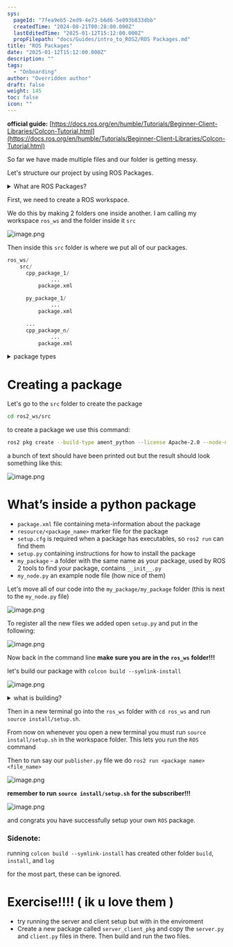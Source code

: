 ```yaml
---
sys:
  pageId: "7fea9eb5-2ed9-4e73-b6d6-5e093b833dbb"
  createdTime: "2024-08-21T00:28:00.000Z"
  lastEditedTime: "2025-01-12T15:12:00.000Z"
  propFilepath: "docs/Guides/intro_to_ROS2/ROS Packages.md"
title: "ROS Packages"
date: "2025-01-12T15:12:00.000Z"
description: ""
tags:
  - "Onboarding"
author: "Overridden author"
draft: false
weight: 145
toc: false
icon: ""
---
```


**official guide:** [https://docs.ros.org/en/humble/Tutorials/Beginner-Client-Libraries/Colcon-Tutorial.html](https://docs.ros.org/en/humble/Tutorials/Beginner-Client-Libraries/Colcon-Tutorial.html)

So far we have made multiple files and our folder is getting messy.

Let's structure our project by using ROS Packages.

<details>

<summary>What are ROS Packages?</summary>

ROS Packages are, as the name implies, packages of code that are highly sharable between ROS developers.

They consist of a folder, `package.xml` file, and source code

```python
      cpp_package_1/
		      ... imagine much code files here ..
          package.xml
```

</details>

First, we need to create a ROS workspace.

We do this by making 2 folders one inside another. I am calling my workspace `ros_ws` and the folder inside it `src`

![image.png](https://prod-files-secure.s3.us-west-2.amazonaws.com/d518164a-d88e-44d1-a4ee-3adb3bd8bce0/70706947-fd18-4537-a67b-e12946812d31/image.png?X-Amz-Algorithm=AWS4-HMAC-SHA256&X-Amz-Content-Sha256=UNSIGNED-PAYLOAD&X-Amz-Credential=ASIAZI2LB4667M3H3VHL%2F20250415%2Fus-west-2%2Fs3%2Faws4_request&X-Amz-Date=20250415T160842Z&X-Amz-Expires=3600&X-Amz-Security-Token=IQoJb3JpZ2luX2VjEKj%2F%2F%2F%2F%2F%2F%2F%2F%2F%2FwEaCXVzLXdlc3QtMiJIMEYCIQDrEoqd58KHKH8owU0JmePjMLvZdAeYVXUK7ZYSb074CAIhANkYgxaY5x7mvpPVZ1DAQ%2BBB%2FziN9dPvIFf%2BaDaZ1DKZKv8DCDEQABoMNjM3NDIzMTgzODA1Igws3USpnhezANB5jXcq3APJDZVt7HGX6gGeTCPoAgEjh5yw593e318T5RjFRh9bKRaTN84o4cmgRuDqSyOXzsDQTvnR%2BUjtmHlda0FTdSqGwUmzvzE%2BoWWlrNAdNRXgoJJcKdPG5gNrIoSppKN6B0REQcC7oQN9szi3Z6xrgax2jAfe2a7QezxGIoGgqatvAWPYnRBZeG2EPt3iiR%2BKNqVlRe%2BVq7hRUKp%2Bv1X61A%2BXBHesH1PoH98VQC%2FU1pxq4AeUt7qkvwCfm9y%2BEXJM%2BN6B95n0nQH%2FasTnyVyF%2F3Ftr5%2FJyID1djmeAirUAMbDPa16ae2cbzvXcy8YIB07DhXxRGypuZI%2Fpy%2BqwIxzLl2F6gJ%2F%2FwgftlFBpw7PUZcZV9HRjSJ4yQGD8VOTxbcgezV9kJgXZFvrBEPpoPfvdru%2B9VNwOeg%2BFEXkHxC6s0gZOquppb26ZwFtWm0uC0ZP3q5eCcjq7ZnMl5X6LHjDk7p5Jq%2BNx2%2BLjWOUE63hWBI7SVQew0z4jNqjwRWZZyAHH8os4uzvAArOzS%2FypbsZTUxvyQxWUPIxy9mwI2MH0SL5MpUQZKjVUUHwrZtXzFF%2FcrwME3Mw%2BkjAJeCqPGpijvCfEoIMuLNow1GEbztdNU5e3B4IcwVeX3ZhqF6DgTD5hPq%2FBjqkAdSrIxoqdC11VcGtg3ylMEmuSZmJ5M9Ijg1Al748BPHEL2M%2BRDqnVsEWX3%2F3%2BCjA3iVbUL3sQkKPu3q7i3fJmm2k3V8ovc6JWpnHx9Jaea4Yd9w65Kg5PR%2ByeR0X%2F982Mr1JiGSmzeuBlgnxlTpqrbqJWx4z0rCHWBEp8xzzaLSR6%2FQ%2FvWCA%2FRZ%2BRj7VXysslrpZjAokeWBdR6UI368qasBG4WDm&X-Amz-Signature=372f58cf5f328f96c7b895cb25c0b678ff3290b4dc213d9aab36c6718b2aa1a6&X-Amz-SignedHeaders=host&x-id=GetObject)

Then inside this `src` folder is where we put all of our packages.

```python
ros_ws/
    src/
      cpp_package_1/
		      ...
          package.xml

      py_package_1/
		      ...
          package.xml

      ...
      cpp_package_n/
		      ...
          package.xml

```

<details>

<summary>package types</summary>

packages can be either `C++` or python.

the intern file structure is different for each but for this guide we will stick to creating python packages

</details>

# Creating a package

Let's go to the `src` folder to create the package

```bash
cd ros2_ws/src
```

to create a package we use this command:

```bash
ros2 pkg create --build-type ament_python --license Apache-2.0 --node-name my_node my_package
```

a bunch of text should have been printed out but the result should look something like this:

![image.png](https://prod-files-secure.s3.us-west-2.amazonaws.com/d518164a-d88e-44d1-a4ee-3adb3bd8bce0/e6cf1e3f-8512-4a3e-b131-079f800bf3e8/image.png?X-Amz-Algorithm=AWS4-HMAC-SHA256&X-Amz-Content-Sha256=UNSIGNED-PAYLOAD&X-Amz-Credential=ASIAZI2LB4667M3H3VHL%2F20250415%2Fus-west-2%2Fs3%2Faws4_request&X-Amz-Date=20250415T160842Z&X-Amz-Expires=3600&X-Amz-Security-Token=IQoJb3JpZ2luX2VjEKj%2F%2F%2F%2F%2F%2F%2F%2F%2F%2FwEaCXVzLXdlc3QtMiJIMEYCIQDrEoqd58KHKH8owU0JmePjMLvZdAeYVXUK7ZYSb074CAIhANkYgxaY5x7mvpPVZ1DAQ%2BBB%2FziN9dPvIFf%2BaDaZ1DKZKv8DCDEQABoMNjM3NDIzMTgzODA1Igws3USpnhezANB5jXcq3APJDZVt7HGX6gGeTCPoAgEjh5yw593e318T5RjFRh9bKRaTN84o4cmgRuDqSyOXzsDQTvnR%2BUjtmHlda0FTdSqGwUmzvzE%2BoWWlrNAdNRXgoJJcKdPG5gNrIoSppKN6B0REQcC7oQN9szi3Z6xrgax2jAfe2a7QezxGIoGgqatvAWPYnRBZeG2EPt3iiR%2BKNqVlRe%2BVq7hRUKp%2Bv1X61A%2BXBHesH1PoH98VQC%2FU1pxq4AeUt7qkvwCfm9y%2BEXJM%2BN6B95n0nQH%2FasTnyVyF%2F3Ftr5%2FJyID1djmeAirUAMbDPa16ae2cbzvXcy8YIB07DhXxRGypuZI%2Fpy%2BqwIxzLl2F6gJ%2F%2FwgftlFBpw7PUZcZV9HRjSJ4yQGD8VOTxbcgezV9kJgXZFvrBEPpoPfvdru%2B9VNwOeg%2BFEXkHxC6s0gZOquppb26ZwFtWm0uC0ZP3q5eCcjq7ZnMl5X6LHjDk7p5Jq%2BNx2%2BLjWOUE63hWBI7SVQew0z4jNqjwRWZZyAHH8os4uzvAArOzS%2FypbsZTUxvyQxWUPIxy9mwI2MH0SL5MpUQZKjVUUHwrZtXzFF%2FcrwME3Mw%2BkjAJeCqPGpijvCfEoIMuLNow1GEbztdNU5e3B4IcwVeX3ZhqF6DgTD5hPq%2FBjqkAdSrIxoqdC11VcGtg3ylMEmuSZmJ5M9Ijg1Al748BPHEL2M%2BRDqnVsEWX3%2F3%2BCjA3iVbUL3sQkKPu3q7i3fJmm2k3V8ovc6JWpnHx9Jaea4Yd9w65Kg5PR%2ByeR0X%2F982Mr1JiGSmzeuBlgnxlTpqrbqJWx4z0rCHWBEp8xzzaLSR6%2FQ%2FvWCA%2FRZ%2BRj7VXysslrpZjAokeWBdR6UI368qasBG4WDm&X-Amz-Signature=ef47bafa7c2101b598efd92778aed6308d2929e961bca952ddcd3da05d766955&X-Amz-SignedHeaders=host&x-id=GetObject)

# What’s inside a python package

- `package.xml` file containing meta-information about the package
- `resource/<package_name>` marker file for the package
- `setup.cfg` is required when a package has executables, so `ros2 run` can find them
- `setup.py` containing instructions for how to install the package
- `my_package` - a folder with the same name as your package, used by ROS 2 tools to find your package, contains `__init__.py`
- `my_node.py` an example node file (how nice of them)

Let's move all of our code into the `my_package/my_package` folder (this is next to the `my_node.py` file)

![image.png](https://prod-files-secure.s3.us-west-2.amazonaws.com/d518164a-d88e-44d1-a4ee-3adb3bd8bce0/9ce58f11-0da9-4d3e-b86d-506a9685d378/image.png?X-Amz-Algorithm=AWS4-HMAC-SHA256&X-Amz-Content-Sha256=UNSIGNED-PAYLOAD&X-Amz-Credential=ASIAZI2LB4667M3H3VHL%2F20250415%2Fus-west-2%2Fs3%2Faws4_request&X-Amz-Date=20250415T160842Z&X-Amz-Expires=3600&X-Amz-Security-Token=IQoJb3JpZ2luX2VjEKj%2F%2F%2F%2F%2F%2F%2F%2F%2F%2FwEaCXVzLXdlc3QtMiJIMEYCIQDrEoqd58KHKH8owU0JmePjMLvZdAeYVXUK7ZYSb074CAIhANkYgxaY5x7mvpPVZ1DAQ%2BBB%2FziN9dPvIFf%2BaDaZ1DKZKv8DCDEQABoMNjM3NDIzMTgzODA1Igws3USpnhezANB5jXcq3APJDZVt7HGX6gGeTCPoAgEjh5yw593e318T5RjFRh9bKRaTN84o4cmgRuDqSyOXzsDQTvnR%2BUjtmHlda0FTdSqGwUmzvzE%2BoWWlrNAdNRXgoJJcKdPG5gNrIoSppKN6B0REQcC7oQN9szi3Z6xrgax2jAfe2a7QezxGIoGgqatvAWPYnRBZeG2EPt3iiR%2BKNqVlRe%2BVq7hRUKp%2Bv1X61A%2BXBHesH1PoH98VQC%2FU1pxq4AeUt7qkvwCfm9y%2BEXJM%2BN6B95n0nQH%2FasTnyVyF%2F3Ftr5%2FJyID1djmeAirUAMbDPa16ae2cbzvXcy8YIB07DhXxRGypuZI%2Fpy%2BqwIxzLl2F6gJ%2F%2FwgftlFBpw7PUZcZV9HRjSJ4yQGD8VOTxbcgezV9kJgXZFvrBEPpoPfvdru%2B9VNwOeg%2BFEXkHxC6s0gZOquppb26ZwFtWm0uC0ZP3q5eCcjq7ZnMl5X6LHjDk7p5Jq%2BNx2%2BLjWOUE63hWBI7SVQew0z4jNqjwRWZZyAHH8os4uzvAArOzS%2FypbsZTUxvyQxWUPIxy9mwI2MH0SL5MpUQZKjVUUHwrZtXzFF%2FcrwME3Mw%2BkjAJeCqPGpijvCfEoIMuLNow1GEbztdNU5e3B4IcwVeX3ZhqF6DgTD5hPq%2FBjqkAdSrIxoqdC11VcGtg3ylMEmuSZmJ5M9Ijg1Al748BPHEL2M%2BRDqnVsEWX3%2F3%2BCjA3iVbUL3sQkKPu3q7i3fJmm2k3V8ovc6JWpnHx9Jaea4Yd9w65Kg5PR%2ByeR0X%2F982Mr1JiGSmzeuBlgnxlTpqrbqJWx4z0rCHWBEp8xzzaLSR6%2FQ%2FvWCA%2FRZ%2BRj7VXysslrpZjAokeWBdR6UI368qasBG4WDm&X-Amz-Signature=b8bc9285c85bb5c99a7dc94af661a70652e570c3434eafc26166e0f220c0b3e0&X-Amz-SignedHeaders=host&x-id=GetObject)

To register all the new files we added open `setup.py` and put in the following:

![image.png](https://prod-files-secure.s3.us-west-2.amazonaws.com/d518164a-d88e-44d1-a4ee-3adb3bd8bce0/1cd7c262-4cae-4496-9d75-c178537d24a2/image.png?X-Amz-Algorithm=AWS4-HMAC-SHA256&X-Amz-Content-Sha256=UNSIGNED-PAYLOAD&X-Amz-Credential=ASIAZI2LB4667M3H3VHL%2F20250415%2Fus-west-2%2Fs3%2Faws4_request&X-Amz-Date=20250415T160842Z&X-Amz-Expires=3600&X-Amz-Security-Token=IQoJb3JpZ2luX2VjEKj%2F%2F%2F%2F%2F%2F%2F%2F%2F%2FwEaCXVzLXdlc3QtMiJIMEYCIQDrEoqd58KHKH8owU0JmePjMLvZdAeYVXUK7ZYSb074CAIhANkYgxaY5x7mvpPVZ1DAQ%2BBB%2FziN9dPvIFf%2BaDaZ1DKZKv8DCDEQABoMNjM3NDIzMTgzODA1Igws3USpnhezANB5jXcq3APJDZVt7HGX6gGeTCPoAgEjh5yw593e318T5RjFRh9bKRaTN84o4cmgRuDqSyOXzsDQTvnR%2BUjtmHlda0FTdSqGwUmzvzE%2BoWWlrNAdNRXgoJJcKdPG5gNrIoSppKN6B0REQcC7oQN9szi3Z6xrgax2jAfe2a7QezxGIoGgqatvAWPYnRBZeG2EPt3iiR%2BKNqVlRe%2BVq7hRUKp%2Bv1X61A%2BXBHesH1PoH98VQC%2FU1pxq4AeUt7qkvwCfm9y%2BEXJM%2BN6B95n0nQH%2FasTnyVyF%2F3Ftr5%2FJyID1djmeAirUAMbDPa16ae2cbzvXcy8YIB07DhXxRGypuZI%2Fpy%2BqwIxzLl2F6gJ%2F%2FwgftlFBpw7PUZcZV9HRjSJ4yQGD8VOTxbcgezV9kJgXZFvrBEPpoPfvdru%2B9VNwOeg%2BFEXkHxC6s0gZOquppb26ZwFtWm0uC0ZP3q5eCcjq7ZnMl5X6LHjDk7p5Jq%2BNx2%2BLjWOUE63hWBI7SVQew0z4jNqjwRWZZyAHH8os4uzvAArOzS%2FypbsZTUxvyQxWUPIxy9mwI2MH0SL5MpUQZKjVUUHwrZtXzFF%2FcrwME3Mw%2BkjAJeCqPGpijvCfEoIMuLNow1GEbztdNU5e3B4IcwVeX3ZhqF6DgTD5hPq%2FBjqkAdSrIxoqdC11VcGtg3ylMEmuSZmJ5M9Ijg1Al748BPHEL2M%2BRDqnVsEWX3%2F3%2BCjA3iVbUL3sQkKPu3q7i3fJmm2k3V8ovc6JWpnHx9Jaea4Yd9w65Kg5PR%2ByeR0X%2F982Mr1JiGSmzeuBlgnxlTpqrbqJWx4z0rCHWBEp8xzzaLSR6%2FQ%2FvWCA%2FRZ%2BRj7VXysslrpZjAokeWBdR6UI368qasBG4WDm&X-Amz-Signature=b043b9a7ba9506be5b02ae3d8a4df6748619ddb4c00c6dcf9cbe5796d7367a69&X-Amz-SignedHeaders=host&x-id=GetObject)

Now back in the command line **make sure you are in the** **`ros_ws`** **folder!!!**

let's build our package with `colcon build --symlink-install`

![image.png](https://prod-files-secure.s3.us-west-2.amazonaws.com/d518164a-d88e-44d1-a4ee-3adb3bd8bce0/2f2a0d27-b173-48fd-b189-5f5c0ce65619/image.png?X-Amz-Algorithm=AWS4-HMAC-SHA256&X-Amz-Content-Sha256=UNSIGNED-PAYLOAD&X-Amz-Credential=ASIAZI2LB4667M3H3VHL%2F20250415%2Fus-west-2%2Fs3%2Faws4_request&X-Amz-Date=20250415T160842Z&X-Amz-Expires=3600&X-Amz-Security-Token=IQoJb3JpZ2luX2VjEKj%2F%2F%2F%2F%2F%2F%2F%2F%2F%2FwEaCXVzLXdlc3QtMiJIMEYCIQDrEoqd58KHKH8owU0JmePjMLvZdAeYVXUK7ZYSb074CAIhANkYgxaY5x7mvpPVZ1DAQ%2BBB%2FziN9dPvIFf%2BaDaZ1DKZKv8DCDEQABoMNjM3NDIzMTgzODA1Igws3USpnhezANB5jXcq3APJDZVt7HGX6gGeTCPoAgEjh5yw593e318T5RjFRh9bKRaTN84o4cmgRuDqSyOXzsDQTvnR%2BUjtmHlda0FTdSqGwUmzvzE%2BoWWlrNAdNRXgoJJcKdPG5gNrIoSppKN6B0REQcC7oQN9szi3Z6xrgax2jAfe2a7QezxGIoGgqatvAWPYnRBZeG2EPt3iiR%2BKNqVlRe%2BVq7hRUKp%2Bv1X61A%2BXBHesH1PoH98VQC%2FU1pxq4AeUt7qkvwCfm9y%2BEXJM%2BN6B95n0nQH%2FasTnyVyF%2F3Ftr5%2FJyID1djmeAirUAMbDPa16ae2cbzvXcy8YIB07DhXxRGypuZI%2Fpy%2BqwIxzLl2F6gJ%2F%2FwgftlFBpw7PUZcZV9HRjSJ4yQGD8VOTxbcgezV9kJgXZFvrBEPpoPfvdru%2B9VNwOeg%2BFEXkHxC6s0gZOquppb26ZwFtWm0uC0ZP3q5eCcjq7ZnMl5X6LHjDk7p5Jq%2BNx2%2BLjWOUE63hWBI7SVQew0z4jNqjwRWZZyAHH8os4uzvAArOzS%2FypbsZTUxvyQxWUPIxy9mwI2MH0SL5MpUQZKjVUUHwrZtXzFF%2FcrwME3Mw%2BkjAJeCqPGpijvCfEoIMuLNow1GEbztdNU5e3B4IcwVeX3ZhqF6DgTD5hPq%2FBjqkAdSrIxoqdC11VcGtg3ylMEmuSZmJ5M9Ijg1Al748BPHEL2M%2BRDqnVsEWX3%2F3%2BCjA3iVbUL3sQkKPu3q7i3fJmm2k3V8ovc6JWpnHx9Jaea4Yd9w65Kg5PR%2ByeR0X%2F982Mr1JiGSmzeuBlgnxlTpqrbqJWx4z0rCHWBEp8xzzaLSR6%2FQ%2FvWCA%2FRZ%2BRj7VXysslrpZjAokeWBdR6UI368qasBG4WDm&X-Amz-Signature=f4634a5b0a4385aca36bf216a8f9a891547e0fa02f819c6d5c2a2b86e8c7a8c1&X-Amz-SignedHeaders=host&x-id=GetObject)

<details>

<summary>what is building?</summary>

if you are a CS major at Rose-Hulman you will learn the answer to this in CSSE132

but TLDR; is it combines all the code files into one program that can be run easily 

</details>

Then in a new terminal go into the `ros_ws` folder with `cd ros_ws` and run `source install/setup.sh`. 

From now on whenever you open a new terminal you must run `source install/setup.sh` in the workspace folder. This lets you run the `ROS` command

Then to run say our `publisher.py` file we do `ros2 run <package name> <file_name>`

![image.png](https://prod-files-secure.s3.us-west-2.amazonaws.com/d518164a-d88e-44d1-a4ee-3adb3bd8bce0/4f4b1219-3a44-4632-aa0a-ce3471699f59/image.png?X-Amz-Algorithm=AWS4-HMAC-SHA256&X-Amz-Content-Sha256=UNSIGNED-PAYLOAD&X-Amz-Credential=ASIAZI2LB4667M3H3VHL%2F20250415%2Fus-west-2%2Fs3%2Faws4_request&X-Amz-Date=20250415T160842Z&X-Amz-Expires=3600&X-Amz-Security-Token=IQoJb3JpZ2luX2VjEKj%2F%2F%2F%2F%2F%2F%2F%2F%2F%2FwEaCXVzLXdlc3QtMiJIMEYCIQDrEoqd58KHKH8owU0JmePjMLvZdAeYVXUK7ZYSb074CAIhANkYgxaY5x7mvpPVZ1DAQ%2BBB%2FziN9dPvIFf%2BaDaZ1DKZKv8DCDEQABoMNjM3NDIzMTgzODA1Igws3USpnhezANB5jXcq3APJDZVt7HGX6gGeTCPoAgEjh5yw593e318T5RjFRh9bKRaTN84o4cmgRuDqSyOXzsDQTvnR%2BUjtmHlda0FTdSqGwUmzvzE%2BoWWlrNAdNRXgoJJcKdPG5gNrIoSppKN6B0REQcC7oQN9szi3Z6xrgax2jAfe2a7QezxGIoGgqatvAWPYnRBZeG2EPt3iiR%2BKNqVlRe%2BVq7hRUKp%2Bv1X61A%2BXBHesH1PoH98VQC%2FU1pxq4AeUt7qkvwCfm9y%2BEXJM%2BN6B95n0nQH%2FasTnyVyF%2F3Ftr5%2FJyID1djmeAirUAMbDPa16ae2cbzvXcy8YIB07DhXxRGypuZI%2Fpy%2BqwIxzLl2F6gJ%2F%2FwgftlFBpw7PUZcZV9HRjSJ4yQGD8VOTxbcgezV9kJgXZFvrBEPpoPfvdru%2B9VNwOeg%2BFEXkHxC6s0gZOquppb26ZwFtWm0uC0ZP3q5eCcjq7ZnMl5X6LHjDk7p5Jq%2BNx2%2BLjWOUE63hWBI7SVQew0z4jNqjwRWZZyAHH8os4uzvAArOzS%2FypbsZTUxvyQxWUPIxy9mwI2MH0SL5MpUQZKjVUUHwrZtXzFF%2FcrwME3Mw%2BkjAJeCqPGpijvCfEoIMuLNow1GEbztdNU5e3B4IcwVeX3ZhqF6DgTD5hPq%2FBjqkAdSrIxoqdC11VcGtg3ylMEmuSZmJ5M9Ijg1Al748BPHEL2M%2BRDqnVsEWX3%2F3%2BCjA3iVbUL3sQkKPu3q7i3fJmm2k3V8ovc6JWpnHx9Jaea4Yd9w65Kg5PR%2ByeR0X%2F982Mr1JiGSmzeuBlgnxlTpqrbqJWx4z0rCHWBEp8xzzaLSR6%2FQ%2FvWCA%2FRZ%2BRj7VXysslrpZjAokeWBdR6UI368qasBG4WDm&X-Amz-Signature=77d27793f231c3704128d2c3bcd1ef5e8429099b7542672ffa9abb6d52129a31&X-Amz-SignedHeaders=host&x-id=GetObject)

**remember to run** **`source install/setup.sh`** **for the subscriber!!!**

![image.png](https://prod-files-secure.s3.us-west-2.amazonaws.com/d518164a-d88e-44d1-a4ee-3adb3bd8bce0/02121119-dad4-49ec-8356-c956108b4243/image.png?X-Amz-Algorithm=AWS4-HMAC-SHA256&X-Amz-Content-Sha256=UNSIGNED-PAYLOAD&X-Amz-Credential=ASIAZI2LB4667M3H3VHL%2F20250415%2Fus-west-2%2Fs3%2Faws4_request&X-Amz-Date=20250415T160842Z&X-Amz-Expires=3600&X-Amz-Security-Token=IQoJb3JpZ2luX2VjEKj%2F%2F%2F%2F%2F%2F%2F%2F%2F%2FwEaCXVzLXdlc3QtMiJIMEYCIQDrEoqd58KHKH8owU0JmePjMLvZdAeYVXUK7ZYSb074CAIhANkYgxaY5x7mvpPVZ1DAQ%2BBB%2FziN9dPvIFf%2BaDaZ1DKZKv8DCDEQABoMNjM3NDIzMTgzODA1Igws3USpnhezANB5jXcq3APJDZVt7HGX6gGeTCPoAgEjh5yw593e318T5RjFRh9bKRaTN84o4cmgRuDqSyOXzsDQTvnR%2BUjtmHlda0FTdSqGwUmzvzE%2BoWWlrNAdNRXgoJJcKdPG5gNrIoSppKN6B0REQcC7oQN9szi3Z6xrgax2jAfe2a7QezxGIoGgqatvAWPYnRBZeG2EPt3iiR%2BKNqVlRe%2BVq7hRUKp%2Bv1X61A%2BXBHesH1PoH98VQC%2FU1pxq4AeUt7qkvwCfm9y%2BEXJM%2BN6B95n0nQH%2FasTnyVyF%2F3Ftr5%2FJyID1djmeAirUAMbDPa16ae2cbzvXcy8YIB07DhXxRGypuZI%2Fpy%2BqwIxzLl2F6gJ%2F%2FwgftlFBpw7PUZcZV9HRjSJ4yQGD8VOTxbcgezV9kJgXZFvrBEPpoPfvdru%2B9VNwOeg%2BFEXkHxC6s0gZOquppb26ZwFtWm0uC0ZP3q5eCcjq7ZnMl5X6LHjDk7p5Jq%2BNx2%2BLjWOUE63hWBI7SVQew0z4jNqjwRWZZyAHH8os4uzvAArOzS%2FypbsZTUxvyQxWUPIxy9mwI2MH0SL5MpUQZKjVUUHwrZtXzFF%2FcrwME3Mw%2BkjAJeCqPGpijvCfEoIMuLNow1GEbztdNU5e3B4IcwVeX3ZhqF6DgTD5hPq%2FBjqkAdSrIxoqdC11VcGtg3ylMEmuSZmJ5M9Ijg1Al748BPHEL2M%2BRDqnVsEWX3%2F3%2BCjA3iVbUL3sQkKPu3q7i3fJmm2k3V8ovc6JWpnHx9Jaea4Yd9w65Kg5PR%2ByeR0X%2F982Mr1JiGSmzeuBlgnxlTpqrbqJWx4z0rCHWBEp8xzzaLSR6%2FQ%2FvWCA%2FRZ%2BRj7VXysslrpZjAokeWBdR6UI368qasBG4WDm&X-Amz-Signature=ac3e7b78a7647920898c0eb326699e911b88e9f58759499a8f6ddb6998b446f7&X-Amz-SignedHeaders=host&x-id=GetObject)

and congrats you have successfully setup your own `ROS` package.

### Sidenote:

running `colcon build --symlink-install` has created other folder `build`, `install`, and `log`

for the most part, these can be ignored.

# Exercise!!!! ( ik u love them )

- try running the server and client setup but with in the enviroment
- Create a new package called `server_client_pkg` and copy the `server.py` and `client.py` files in there. Then build and run the two files.
